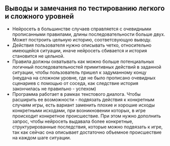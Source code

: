 ## Выводы и замечания по тестированию легкого и сложного уровней
* Нейросеть в большинстве случаев справляется с очевидными прописанными правилами, длины последовательности больше двух. Может построить цельную историю, соответсвующую выводу.
* Действия пользователя нужно описывать четко, относительно имеющейся ситуации, иначе нейросеть сбивается и история становится не цельной.
* Правила должны охватывать как можно больше потенциальных логичный последовательностей примитивных действий в заданной ситуации, чтобы пользователь пришел к задуманному концу (неудача на сложном уровне, где не было прописано очевидных сценариев с помощью от соседа, как следствие история закончилась не правильно - успехом)
* Программа работает в рамках текстового диалога. Чтобы расширить ее возможности - подвязать действия к конкретным случаям игры, есть вариант заменить плохие и хорошие исходы конкретными исходами, при возникновении которых, в игре происходит конкретное происшествие. При этом нужно дополнить запрос, чтобы нейросеть выдавала более конкретные, структурированные последствия, которые можно подвязать к игре, так как сейчас она описывает достаточно объемное происшествие на каждом шаге ситуации.
